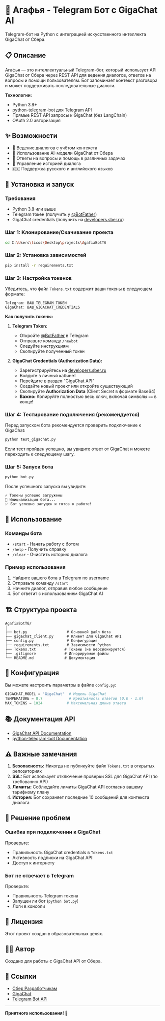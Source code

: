 # 🤖 Агафья - Telegram Бот с GigaChat AI

Telegram-бот на Python с интеграцией искусственного интеллекта GigaChat от Сбера.

## 📋 Описание

Агафья — это интеллектуальный Telegram-бот, который использует API GigaChat от Сбера через REST API для ведения диалогов, ответов на вопросы и помощи пользователям. Бот запоминает контекст разговора и может поддерживать последовательные диалоги.

**Технологии:**
- Python 3.8+
- python-telegram-bot для Telegram API
- Прямые REST API запросы к GigaChat (без LangChain)
- OAuth 2.0 авторизация

## ✨ Возможности

- 💬 Ведение диалогов с учётом контекста
- 🧠 Использование AI-модели GigaChat от Сбера
- 📝 Ответы на вопросы и помощь в различных задачах
- 🔄 Управление историей диалога
- 🇷🇺 Поддержка русского и английского языков

## 🚀 Установка и запуск

### Требования

- Python 3.8 или выше
- Telegram токен (получить у [@BotFather](https://t.me/BotFather))
- GigaChat credentials (получить на [developers.sber.ru](https://developers.sber.ru/))

### Шаг 1: Клонирование/Скачивание проекта

```bash
cd C:\Users\licos\Desktop\projects\AgafiaBotTG
```

### Шаг 2: Установка зависимостей

```bash
pip install -r requirements.txt
```

### Шаг 3: Настройка токенов

Убедитесь, что файл `Tokens.txt` содержит ваши токены в следующем формате:

```
Telegram: ВАШ_TELEGRAM_TOKEN
GigaChat: ВАШ_GIGACHAT_CREDENTIALS
```

**Как получить токены:**

1. **Telegram Token:**
   - Откройте [@BotFather](https://t.me/BotFather) в Telegram
   - Отправьте команду `/newbot`
   - Следуйте инструкциям
   - Скопируйте полученный токен

2. **GigaChat Credentials (Authorization Data):**
   - Зарегистрируйтесь на [developers.sber.ru](https://developers.sber.ru/)
   - Войдите в личный кабинет
   - Перейдите в раздел "GigaChat API"
   - Создайте новый проект или откройте существующий
   - Скопируйте **Authorization Data** (Client Secret в формате Base64)
   - **Важно:** Копируйте полностью весь ключ, включая символы `==` в конце!

### Шаг 4: Тестирование подключения (рекомендуется)

Перед запуском бота рекомендуется проверить подключение к GigaChat:

```bash
python test_gigachat.py
```

Если тест пройден успешно, вы увидите ответ от GigaChat и можете переходить к следующему шагу.

### Шаг 5: Запуск бота

```bash
python bot.py
```

После успешного запуска вы увидите:
```
✓ Токены успешно загружены
🔧 Инициализация бота...
✅ Бот успешно запущен и готов к работе!
```

## 📱 Использование

### Команды бота

- `/start` - Начать работу с ботом
- `/help` - Получить справку
- `/clear` - Очистить историю диалога

### Пример использования

1. Найдите вашего бота в Telegram по username
2. Отправьте команду `/start`
3. Начните диалог, отправив любое сообщение
4. Бот ответит с использованием GigaChat AI

## 🏗️ Структура проекта

```
AgafiaBotTG/
│
├── bot.py                  # Основной файл бота
├── gigachat_client.py      # Клиент для GigaChat API
├── config.py               # Конфигурация
├── requirements.txt        # Зависимости Python
├── Tokens.txt             # Токены (не версионируется)
├── .gitignore             # Игнорируемые файлы
└── README.md              # Документация
```

## 🔧 Конфигурация

Вы можете настроить параметры в файле `config.py`:

```python
GIGACHAT_MODEL = "GigaChat"  # Модель GigaChat
TEMPERATURE = 0.7            # Креативность ответов (0.0 - 1.0)
MAX_TOKENS = 1024           # Максимальная длина ответа
```

## 📚 Документация API

- [GigaChat API Documentation](https://developers.sber.ru/docs/ru/gigachat/api/overview)
- [python-telegram-bot Documentation](https://docs.python-telegram-bot.org/)

## ⚠️ Важные замечания

1. **Безопасность:** Никогда не публикуйте файл `Tokens.txt` в открытых репозиториях
2. **SSL:** Бот использует отключение проверки SSL для GigaChat API (по требованию API)
3. **Лимиты:** Соблюдайте лимиты GigaChat API согласно вашему тарифному плану
4. **История:** Бот сохраняет последние 10 сообщений для контекста диалога

## 🐛 Решение проблем

### Ошибка при подключении к GigaChat

Проверьте:
- Правильность GigaChat credentials в `Tokens.txt`
- Активность подписки на GigaChat API
- Доступ к интернету

### Бот не отвечает в Telegram

Проверьте:
- Правильность Telegram токена
- Запущен ли бот (`python bot.py`)
- Логи в консоли

## 📝 Лицензия

Этот проект создан в образовательных целях.

## 👨‍💻 Автор

Создано для работы с GigaChat API от Сбера.

## 🔗 Ссылки

- [Сбер Разработчикам](https://developers.sber.ru/)
- [GigaChat](https://developers.sber.ru/portal/products/gigachat-api)
- [Telegram Bot API](https://core.telegram.org/bots/api)

---

**Приятного использования! 🎉**

